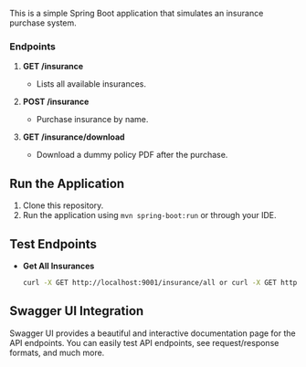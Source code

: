 This is a simple Spring Boot application that simulates an insurance purchase system.

### Endpoints

1. **GET /insurance**
   - Lists all available insurances.

2. **POST /insurance**
   - Purchase insurance by name.
  
3. **GET /insurance/download**
   - Download a dummy policy PDF after the purchase.

## Run the Application

1. Clone this repository.
2. Run the application using `mvn spring-boot:run` or through your IDE.

## Test Endpoints

- **Get All Insurances**
  ```bash
  curl -X GET http://localhost:9001/insurance/all or curl -X GET http://localhost:9001/public

## Swagger UI Integration

Swagger UI provides a beautiful and interactive documentation page for the API endpoints. You can easily test API endpoints, see request/response formats, and much more.

